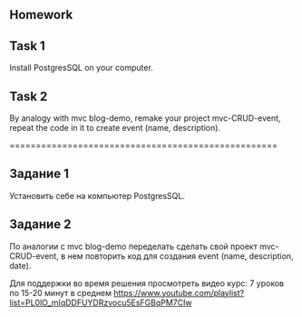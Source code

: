 ##  Homework

## Task 1
Install PostgresSQL on your computer.

## Task 2
By analogy with mvc blog-demo, remake your project mvc-CRUD-event,
repeat the code in it to create event (name, description).

===================================================

## Задание 1 
Установить себе на компьютер PostgresSQL.

## Задание 2
По аналогии с mvc blog-demo переделать сделать свой проект mvc-CRUD-event,
в нем повторить код для создания event (name, description, date).

Для поддержки во время решения просмотреть видео курс:
7 уроков по 15-20 минут в среднем
https://www.youtube.com/playlist?list=PL0lO_mIqDDFUYDRzvocu5EsFGBqPM7CIw 

